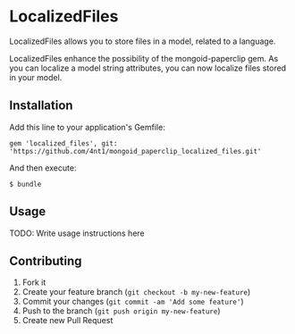 # LocalizedFiles

LocalizedFiles allows you to store files in a model, related to a language.

LocalizedFiles enhance the possibility of the mongoid-paperclip gem. As you can localize a model string attributes, you can now localize files stored in your model.

## Installation

Add this line to your application's Gemfile:

    gem 'localized_files', git: 'https://github.com/4nt1/mongoid_paperclip_localized_files.git'

And then execute:

    $ bundle

## Usage

TODO: Write usage instructions here

## Contributing

1. Fork it
2. Create your feature branch (`git checkout -b my-new-feature`)
3. Commit your changes (`git commit -am 'Add some feature'`)
4. Push to the branch (`git push origin my-new-feature`)
5. Create new Pull Request

